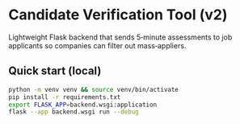 # Candidate Verification Tool (v2)

Lightweight Flask backend that sends 5‑minute assessments to job applicants so companies can filter out mass‑appliers.

## Quick start (local)
```bash
python -m venv venv && source venv/bin/activate
pip install -r requirements.txt
export FLASK_APP=backend.wsgi:application
flask --app backend.wsgi run --debug
